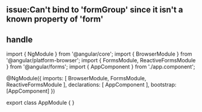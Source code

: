 ## issue:Can't bind to 'formGroup' since it isn't a known property of 'form'

## handle
 
 
  import { NgModule } from '@angular/core';
  import { BrowserModule } from '@angular/platform-browser';
  import { FormsModule, ReactiveFormsModule } from '@angular/forms';
  import { AppComponent }  from './app.component';

  @NgModule({
      imports: [
          BrowserModule,
          FormsModule,
          ReactiveFormsModule
      ],
      declarations: [
          AppComponent
      ],
      bootstrap: [AppComponent]
  })

  export class AppModule { }
